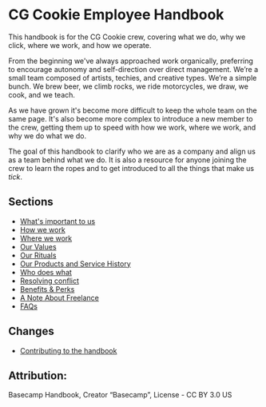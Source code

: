 # CG Cookie Employee Handbook

This handbook is for the CG Cookie crew, covering what we do, why we click, where we work, and how we operate.

From the beginning we've always approached work organically, preferring to encourage autonomy and self-direction over direct management. We’re a small team composed of artists, techies, and creative types. We’re a simple bunch. We brew beer, we climb rocks, we ride motorcycles, we draw, we cook, and we teach.

As we have grown it's become more difficult to keep the whole team on the same page. It's also become more complex to introduce a new member to the crew, getting them up to speed with how we work, where we work, and why we do what we do.

The goal of this handbook to clarify who we are as a company and align us as a team behind what we do. It is also a resource for anyone joining the crew to learn the ropes and to get introduced to all the things that make us *tick*.

## Sections
* [What's important to us](https://github.com/CGCookie/handbook/blob/master/what-is-important-to-us.md)
* [How we work](https://github.com/CGCookie/handbook/blob/master/how-we-work.md)
* [Where we work](https://github.com/CGCookie/handbook/blob/master/where-we-work.md)
* [Our Values](https://github.com/CGCookie/handbook/blob/master/our-values.md)
* [Our Rituals](https://github.com/CGCookie/handbook/blob/master/our-rituals.md)
* [Our Products and Service History](https://github.com/CGCookie/handbook/blob/master/our-product-histories.md)
* [Who does what](https://github.com/CGCookie/handbook/blob/master/who-does-what.md)
* [Resolving conflict](https://github.com/CGCookie/handbook/blob/master/resolving-conflict.md)
* [Benefits & Perks](https://github.com/cgcookie/handbook/blob/master/benefits.md)
* [A Note About Freelance](https://github.com/CGCookie/handbook/blob/master/a-note-about-freelance.md) 
* [FAQs](https://github.com/cgcookie/handbook/blob/master/faqs.md)

## Changes
* [Contributing to the handbook](https://github.com/CGCookie/handbook/blob/master/CONTRIBUTING.md)

## Attribution:
Basecamp Handbook, Creator “Basecamp”, License - CC BY 3.0 US
